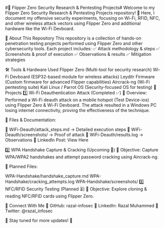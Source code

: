 #🔐 Flipper Zero Security Research & Pentesting Projects#
Welcome to my Flipper Zero Security Research & Pentesting Projects repository! 🚀 Here, I document my offensive security experiments, focusing on Wi-Fi, RFID, NFC, and other wireless attack vectors using Flipper Zero and additional hardware like the Wi-Fi Devboard.

📌 About This Repository
This repository is a collection of hands-on penetration testing projects performed using Flipper Zero and other cybersecurity tools. Each project includes:
✅ Attack methodology & steps
✅ Screenshots & proof of execution
✅ Observations & results
✅ Mitigation strategies

🛠️ Tools & Hardware Used
Flipper Zero (Multi-tool for security research)
Wi-Fi Devboard (ESP32-based module for wireless attacks)
Leyditr Firmware (Custom firmware for advanced Flipper capabilities)
Aircrack-ng (Wi-Fi pentesting suite)
Kali Linux / Parrot OS (Security-focused OS for testing)
🚀 Projects
1️⃣ Wi-Fi Deauthentication Attack (Completed ✅)
📌 Overview: Performed a Wi-Fi deauth attack on a mobile hotspot (Test Device-ios) using Flipper Zero & Wi-Fi Devboard. The attack resulted in a Windows PC losing internet connectivity, proving the effectiveness of the technique.

📂 Files & Documentation:

📜 WiFi-Deauth/attack_steps.md → Detailed execution steps
📸 WiFi-Deauth/screenshots/ → Proof of attack
📝 WiFi-Deauth/results.log → Observations
🔗 LinkedIn Post: View Here

2️⃣ WPA Handshake Capture & Cracking (Upcoming 🔄)
📌 Objective: Capture WPA/WPA2 handshakes and attempt password cracking using Aircrack-ng.

📂 Planned Files:

WPA-Handshake/handshake_capture.md
WPA-Handshake/cracking_attempts.log
WPA-Handshake/screenshots/
3️⃣ NFC/RFID Security Testing (Planned ⏳)
📌 Objective: Explore cloning & reading NFC/RFID cards using Flipper Zero.

📢 Connect With Me
📌 GitHub: razal-infosec
📌 LinkedIn: Razal Muhammed
📌 Twitter: @razal_infosec

🔔 Stay tuned for more updates! 🚀
